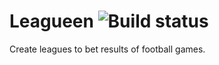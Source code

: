 # Leagueen ![Build status](https://travis-ci.com/Saaka/Leagueen.svg?branch=master)
Create leagues to bet results of football games.
